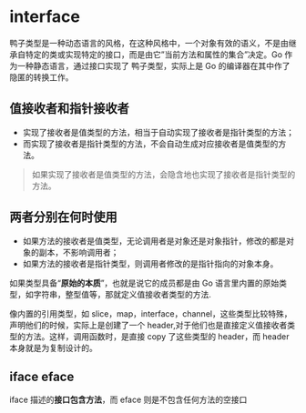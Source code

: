 # interface
鸭子类型是一种动态语言的风格，在这种风格中，一个对象有效的语义，不是由继承自特定的类或实现特定的接口，而是由它”当前方法和属性的集合”决定。Go 作为一种静态语言，通过接口实现了 鸭子类型，实际上是 Go 的编译器在其中作了隐匿的转换工作。

## 值接收者和指针接收者
- 实现了接收者是值类型的方法，相当于自动实现了接收者是指针类型的方法；
- 而实现了接收者是指针类型的方法，不会自动生成对应接收者是值类型的方法。

>如果实现了接收者是值类型的方法，会隐含地也实现了接收者是指针类型的方法。

## 两者分别在何时使用

- 如果方法的接收者是值类型，无论调用者是对象还是对象指针，修改的都是对象的副本，不影响调用者；
- 如果方法的接收者是指针类型，则调用者修改的是指针指向的对象本身。

如果类型具备“**原始的本质**”，也就是说它的成员都是由 Go 语言里内置的原始类型，如字符串，整型值等，那就定义值接收者类型的方法.

像内置的引用类型，如 slice，map，interface，channel，这些类型比较特殊，声明他们的时候，实际上是创建了一个 header,对于他们也是直接定义值接收者类型的方法。这样，调用函数时，是直接 copy 了这些类型的 header，而 header 本身就是为复制设计的。

## iface eface
iface 描述的**接口包含方法**，而 eface 则是不包含任何方法的空接口
